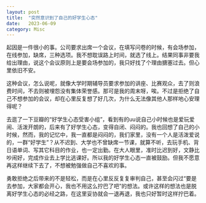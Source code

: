 ```yaml
---
layout: post
title:  "突然意识到了自己的好学生心态"
date:   2023-06-09
category: Misc
---
```


起因是一件很小的事。公司要求出席一个会议，在填写问卷的时候，有会场参加，在线参加，缺席，三种选项。我不想耽误路上时间，就选了线上。结果同事非要我给出理由，说这个会议原则上是要会场参加的，我只好找了个理由搪塞过去。但心里依旧不安。

这种会议，怎么说呢，就像大学时期辅导员要求参加的讲座、比赛观众，去了则浪费时间，不去则被埋怨没有集体荣誉感。那可是我的周末呀，唉。不过是拒绝了自己不想参加的会议，却在心里反复想了好几次，为什么无法像其他人那样地心安理得呢？

去逛了一下豆瓣的“好学生心态受害小组”，看到有的uu说自己小时候也是爱玩爱闹、活泼开朗的，后来有了好学生心态，变得自闭、闷闷的。我也回想了自己的小时候，然而，我的记忆中，我一直都是闷闷的，我们家里，没有一个人是活泼爱说的，一群“好学生”？从不迟到、大学也不曾缺席一节课，就算不听，去玩手机、背日语单词、写其它科目的作业，也一定出勤。在大人眼里，准时比迟到好，文静比吵闹好，完成作业去上学比逃课好。所以我的好学生心态一直被鼓励。但我不愿意再这样继续下去了，不想被勉强做自己不喜欢的事。

勇敢拒绝之后带来的不是轻松，而是在心里反反复复审判自己，甚至会闪过“要是去参加，大家都会开心，我也不用这么拧巴了吧”的想法。或许这样的想法也是脱离好学生心态的必经之路，在这里妥协就会一退再退，我也只好暂时这样拧巴着。




